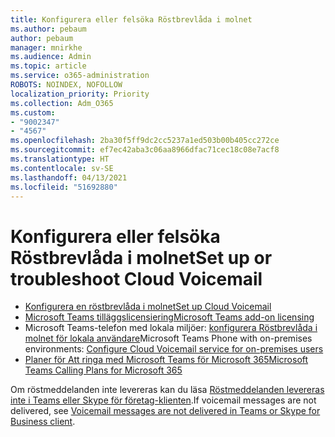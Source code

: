 ```yaml
---
title: Konfigurera eller felsöka Röstbrevlåda i molnet
ms.author: pebaum
author: pebaum
manager: mnirkhe
ms.audience: Admin
ms.topic: article
ms.service: o365-administration
ROBOTS: NOINDEX, NOFOLLOW
localization_priority: Priority
ms.collection: Adm_O365
ms.custom:
- "9002347"
- "4567"
ms.openlocfilehash: 2ba30f5ff9dc2cc5237a1ed503b00b405cc272ce
ms.sourcegitcommit: ef7ec42aba3c06aa8966dfac71cec18c08e7acf8
ms.translationtype: HT
ms.contentlocale: sv-SE
ms.lasthandoff: 04/13/2021
ms.locfileid: "51692880"
---
```

# <a name="set-up-or-troubleshoot-cloud-voicemail"></a><span data-ttu-id="05a31-102">Konfigurera eller felsöka Röstbrevlåda i molnet</span><span class="sxs-lookup"><span data-stu-id="05a31-102">Set up or troubleshoot Cloud Voicemail</span></span>

- [<span data-ttu-id="05a31-103">Konfigurera en röstbrevlåda i molnet</span><span class="sxs-lookup"><span data-stu-id="05a31-103">Set up Cloud Voicemail</span></span>](https://docs.microsoft.com/microsoftteams/set-up-phone-system-voicemail) 
- [<span data-ttu-id="05a31-104">Microsoft Teams tilläggslicensiering</span><span class="sxs-lookup"><span data-stu-id="05a31-104">Microsoft Teams add-on licensing</span></span>](https://docs.microsoft.com/microsoftteams/teams-add-on-licensing/microsoft-teams-add-on-licensing) 
- <span data-ttu-id="05a31-105">Microsoft Teams-telefon med lokala miljöer: [konfigurera Röstbrevlåda i molnet för lokala användare](https://docs.microsoft.com/skypeforbusiness/hybrid/configure-cloud-voicemail)</span><span class="sxs-lookup"><span data-stu-id="05a31-105">Microsoft Teams Phone with on-premises environments: [Configure Cloud Voicemail service for on-premises users](https://docs.microsoft.com/skypeforbusiness/hybrid/configure-cloud-voicemail)</span></span> 
- [<span data-ttu-id="05a31-106">Planer för Att ringa med Microsoft Teams för Microsoft 365</span><span class="sxs-lookup"><span data-stu-id="05a31-106">Microsoft Teams Calling Plans for Microsoft 365</span></span>](https://docs.microsoft.com//microsoftteams/calling-plans-for-office-365) 

<span data-ttu-id="05a31-107">Om röstmeddelanden inte levereras kan du läsa [Röstmeddelanden levereras inte i Teams eller Skype för företag-klienten](https://docs.microsoft.com/SkypeForBusiness/troubleshoot/hybrid-phone-system/voicemails-not-delivered).</span><span class="sxs-lookup"><span data-stu-id="05a31-107">If voicemail messages are not delivered, see [Voicemail messages are not delivered in Teams or Skype for Business client](https://docs.microsoft.com/SkypeForBusiness/troubleshoot/hybrid-phone-system/voicemails-not-delivered).</span></span>